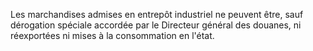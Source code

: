 Les marchandises admises en entrepôt industriel ne
peuvent être, sauf dérogation spéciale accordée par le Directeur général
des douanes, ni réexportées ni mises à la consommation en l'état.